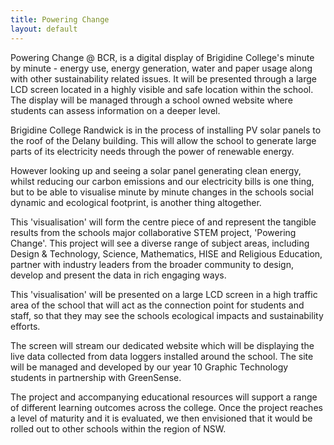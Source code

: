 ```yaml
---
title: Powering Change
layout: default
---
```


Powering Change @ BCR, is a digital display of Brigidine College's minute by minute - energy use, energy generation, water and paper usage along with other sustainability related issues. It will be presented through a large LCD screen located in a highly visible and safe location within the school. The display will be managed through a school owned website where students can assess information on a deeper level.

Brigidine College Randwick is in the process of installing PV solar panels to the roof of the Delany building. This will allow the school to generate large parts of its electricity needs through the power of renewable energy.

However looking up and seeing a solar panel generating clean energy, whilst reducing our carbon emissions and our electricity bills is one thing, but to be able to visualise minute by minute changes in the schools social dynamic and ecological footprint, is another thing altogether.

This 'visualisation' will form the centre piece of and represent the tangible results from the schools major collaborative STEM project, 'Powering Change'. This project will see a diverse range of subject areas, including Design & Technology, Science, Mathematics, HISE and Religious Education, partner with industry leaders from the broader community to design, develop and present the data in rich engaging ways.

This 'visualisation' will be presented on a large LCD screen in a high traffic area of the school that will act as the connection point for students and staff, so that they may see the schools ecological impacts and sustainability efforts.

The screen will stream our dedicated website which will be displaying the live data collected from data loggers installed around the school. The site will be managed and developed by our year 10 Graphic Technology students in partnership with GreenSense.

The project and accompanying educational resources will support a range of different learning outcomes across the college.
Once the project reaches a level of maturity and it is evaluated, we then envisioned that it would be rolled out to other schools within the region of NSW.
